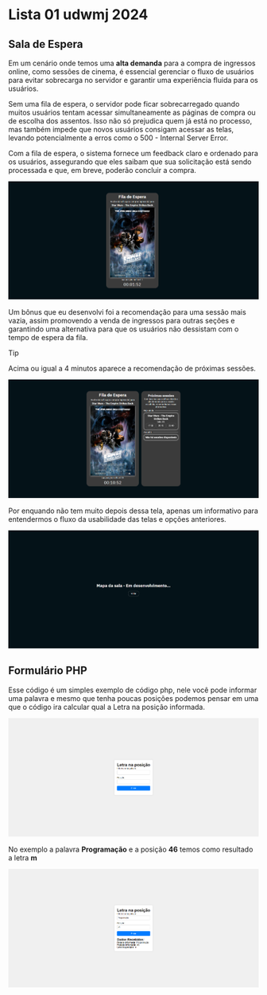 # Lista 01 udwmj 2024

## Sala de Espera

Em um cenário onde temos uma **alta demanda** para a compra de ingressos online, como sessões de cinema, é essencial gerenciar o fluxo de usuários para evitar sobrecarga no servidor e garantir uma experiência fluida para os usuários.

Sem uma fila de espera, o servidor pode ficar sobrecarregado quando muitos usuários tentam acessar simultaneamente as páginas de compra ou de escolha dos assentos. Isso não só prejudica quem já está no processo, mas também impede que novos usuários consigam acessar as telas, levando potencialmente a erros como o 500 - Internal Server Error.

Com a fila de espera, o sistema fornece um feedback claro e ordenado para os usuários, assegurando que eles saibam que sua solicitação está sendo processada e que, em breve, poderão concluir a compra.

![Sala de espera](/assets/image.png)

Um bônus que eu desenvolvi foi a recomendação para uma sessão mais vazia, assim promovendo a venda de ingressos para outras seções e garantindo uma alternativa para que os usuários não dessistam com o tempo de espera da fila.

> [!TIP]
> Acima ou igual a 4 minutos aparece a recomendação de próximas sessões.

![Sala de espera com recomendações](/assets/image2.png)

Por enquando não tem muito depois dessa tela, apenas um informativo para entendermos o fluxo da usabilidade das telas e opções anteriores.

![Mapa da sala](/assets/image3.png)

## Formulário PHP

Esse código é um simples exemplo de código php, nele você pode informar uma palavra e mesmo que tenha poucas posições podemos pensar em uma que o código ira calcular qual a Letra na posição informada.

![Formulário](/assets/image4.png)

No exemplo a palavra **Programação** e a posição **46** temos como resultado a letra **m**

![Formulário respondido](/assets/image5.png)
